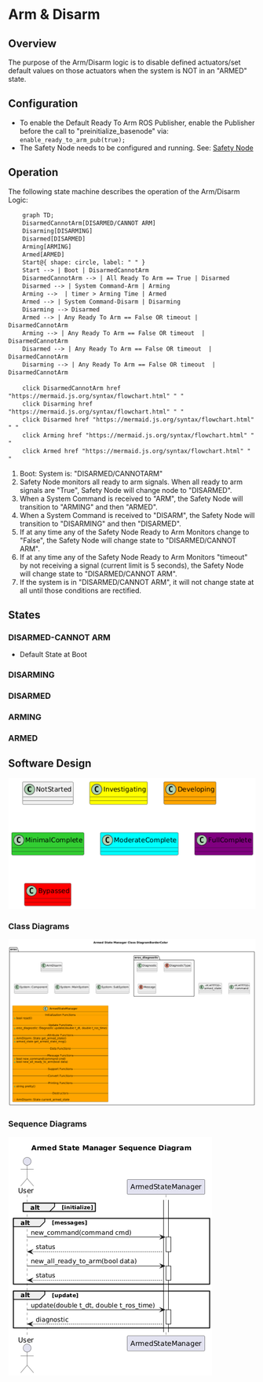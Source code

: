 # Arm & Disarm

## Overview

The purpose of the Arm/Disarm logic is to disable defined actuators/set default values on those actuators when the system is NOT in an "ARMED" state.

## Configuration
- To enable the Default Ready To Arm ROS Publisher, enable the Publisher before the call to "preinitialize_basenode" via: `enable_ready_to_arm_pub(true);`
- The Safety Node needs to be configured and running.  See: [Safety Node](../SafetyControl/SafetyNode.md)

## Operation
The following state machine describes the operation of the Arm/Disarm Logic:

```mermaid
    graph TD;
    DisarmedCannotArm[DISARMED/CANNOT ARM]
    Disarming[DISARMING]
    Disarmed[DISARMED]
    Arming[ARMING]
    Armed[ARMED]
    Start@{ shape: circle, label: " " }
    Start --> | Boot | DisarmedCannotArm
    DisarmedCannotArm --> | All Ready To Arm == True | Disarmed
    Disarmed --> | System Command-Arm | Arming
    Arming -->  | timer > Arming Time | Armed
    Armed --> | System Command-Disarm | Disarming
    Disarming --> Disarmed
    Armed --> | Any Ready To Arm == False OR timeout | DisarmedCannotArm
    Arming --> | Any Ready To Arm == False OR timeout  | DisarmedCannotArm
    Disarmed --> | Any Ready To Arm == False OR timeout  | DisarmedCannotArm
    Disarming --> | Any Ready To Arm == False OR timeout  | DisarmedCannotArm

    click DisarmedCannotArm href "https://mermaid.js.org/syntax/flowchart.html" " "
    click Disarming href "https://mermaid.js.org/syntax/flowchart.html" " "
    click Disarmed href "https://mermaid.js.org/syntax/flowchart.html" " "
    click Arming href "https://mermaid.js.org/syntax/flowchart.html" " "
    click Armed href "https://mermaid.js.org/syntax/flowchart.html" " "

```


1. Boot: System is: "DISARMED/CANNOTARM"
2. Safety Node monitors all ready to arm signals.  When all ready to arm signals are "True", Safety Node will change node to "DISARMED".
3. When a System Command is received to "ARM", the Safety Node will transition to "ARMING" and then "ARMED".
4. When a System Command is received to "DISARM", the Safety Node will transition to "DISARMING" and then "DISARMED".
5. If at any time any of the Safety Node Ready to Arm Monitors change to "False", the Safety Node will change state to "DISARMED/CANNOT ARM".  
6. If at any time any of the Safety Node Ready to Arm Monitors "timeout" by not receiving a signal (current limit is 5 seconds), the Safety Node will change state to "DISARMED/CANNOT ARM".
7. If the system is in "DISARMED/CANNOT ARM", it will not change state at all until those conditions are rectified.
## States

### DISARMED-CANNOT ARM
- Default State at Boot

### DISARMING

### DISARMED

### ARMING

### ARMED

## Software Design
![](../../output/Legend.png)

### Class Diagrams
![](../../../include/eros/doc/output/ArmedStateManagerClassDiagram.png)

### Sequence Diagrams
![](../../../include/eros/doc/output/ArmedStateManagerSequenceDiagram.png)